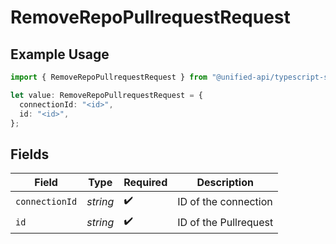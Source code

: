 # RemoveRepoPullrequestRequest

## Example Usage

```typescript
import { RemoveRepoPullrequestRequest } from "@unified-api/typescript-sdk/sdk/models/operations";

let value: RemoveRepoPullrequestRequest = {
  connectionId: "<id>",
  id: "<id>",
};
```

## Fields

| Field                 | Type                  | Required              | Description           |
| --------------------- | --------------------- | --------------------- | --------------------- |
| `connectionId`        | *string*              | :heavy_check_mark:    | ID of the connection  |
| `id`                  | *string*              | :heavy_check_mark:    | ID of the Pullrequest |